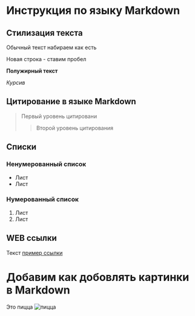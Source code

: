 # Инструкция по языку Markdown

## Стилизация текста

Обычный текст набираем как есть

Новая строка - ставим пробел

**Полужирный текст**

*Курсив*

## Цитирование в языке Markdown
> Первый уровень цитировани
>> Второй уровень цитирования

## Списки
### Ненумерованный список
* Лист
* Лист

### Нумерованный список
1. Лист
2. Лист

## WEB ссылки
Текст [пример ссылки](http.example.com "Всплывающая подсказка")

# Добавим как добовлять картинки в Markdown

Это пицца
![пицца](kartinki-piczcza-40.jpeg)
